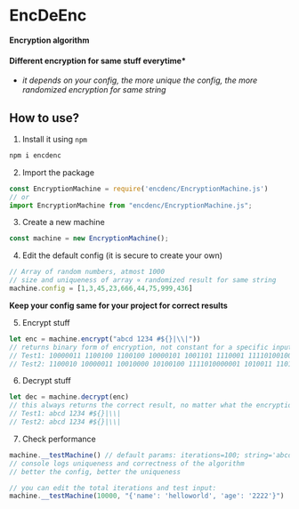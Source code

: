 # EncDeEnc
**Encryption algorithm**

#### Different encryption for same stuff everytime*

* *it depends on your config, the more unique the config, the more randomized encryption for same string*

## How to use?
1. Install it using `npm`
```js
npm i encdenc
````
2. Import the package
```js
const EncryptionMachine = require('encdenc/EncryptionMachine.js')
// or
import EncryptionMachine from "encdenc/EncryptionMachine.js";
```
3. Create a new machine
```js
const machine = new EncryptionMachine();
```
4. Edit the default config (it is secure to create your own)
```js
// Array of random numbers, atmost 1000
// size and uniqueness of array ∝ randomized result for same string
machine.config = [1,3,45,23,666,44,75,999,436]
```
**Keep your config same for your project for correct results**

5. Encrypt stuff
```js
let enc = machine.encrypt("abcd 1234 #${}|\\|"))
// returns binary form of encryption, not constant for a specific input
// Test1: 10000011 1100100 1100100 10000101 1001101 1110001 1111010010011 1010101 110110 100001 1000100 1010001 10111011 1111011011110 10011110 1011110 1111101-5
// Test2: 1100010 10000011 10010000 10100100 1111010000001 1010011 110100 110100 1010101 1001101 1100011 1111010000101 10011101 1111111 1111101 1111101 10101001-0
```
6. Decrypt stuff
```js
let dec = machine.decrypt(enc)
// this always returns the correct result, no matter what the encryption is for a certain string
// Test1: abcd 1234 #${}|\\|
// Test2: abcd 1234 #${}|\\|
```
7. Check performance
```js
machine.__testMachine() // default params: iterations=100; string='abcd 1234 #${}|\\|'
// console logs uniqueness and correctness of the algorithm
// better the config, better the uniqueness

// you can edit the total iterations and test input:
machine.__testMachine(10000, "{'name': 'helloworld', 'age': '2222'}")
```

